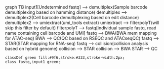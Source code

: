 graph TB 
	input1[Undetermined fastq] --> demultiplex(Sample barcode demultiplexing based on hamming distance)
	demultiplex --> demultiplex2(Cell barcode demultiplexing based on edit distance)
	demultiplex2 --> umiextract(umi_tools extract)
	umiextract --> filterpolyT(will skip this filter by default)
	filterpolyT --> fastq[individual sample fastq, read name containing cell barcode and UMI]
	fastq --> BWA(BWA mem mapping for ATAC-seq)
	BWA --> QC(QC based on RSEQC and ATACseqQC)
	fastq --> STAR(STAR mapping for RNA-seq)
	fastq --> collision(collision analysis based on hybrid genome)
	collision --> STAR
	collision --> BWA
	STAR --> QC

	classDef green fill:#9f6,stroke:#333,stroke-width:2px;
	class fastq,input1 green;